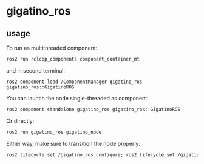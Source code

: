 # gigatino_ros

## usage
To run as multithreaded component:
```bash
ros2 run rclcpp_components component_container_mt
```
and in second terminal:
```
ros2 component load /ComponentManager gigatino_ros gigatino_ros::GigatinoROS
```

You can launch the node single-threaded as component:
```bash
ros2 component standalone gigatino_ros gigatino_ros::GigatinoROS
```
Or directly:
```bash
ros2 run gigatino_ros gigatino_node
```

Either way, make sure to transition the node properly:
```bash
ros2 lifecycle set /gigatino_ros configure; ros2 lifecycle set /gigatino_ros activate
```
